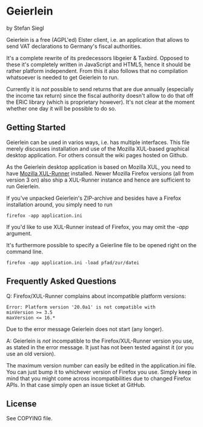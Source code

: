  Geierlein
============

by Stefan Siegl

Geierlein is a free (AGPL'ed) Elster client, i.e. an application that
allows to send VAT declarations to Germany's fiscal authorities.

It's a complete rewrite of its predecessors libgeier & Taxbird.
Opposed to these it's completely written in JavaScript and HTML5,
hence it should be rather platform independent.  From this it also
follows that no compilation whatsoever is needed to get Geierlein to
run.

Currently it is *not* possible to send returns that are due annually
(especially the income tax return) since the fiscal authority doesn't
allow to do that off the ERiC library (which is proprietary however).
It's not clear at the moment whether one day it will be possible to
do so.


 Getting Started
-------------------

Geierlein can be used in varios ways, i.e. has multiple interfaces.
This file merely discusses installation and use of the Mozilla XUL-based
graphical desktop application.  For others consult the wiki pages
hosted on Github.

As the Geierlein desktop application is based on Mozilla XUL, you need
to have [Mozilla XUL-Runner](https://developer.mozilla.org/de/xulrunner)
installed.  Newer Mozilla Firefox versions (all from version 3 on) also
ship a XUL-Runner instance and hence are sufficient to run Geierlein.

If you've unpacked Geierlein's ZIP-archive and besides have a Firefox
installation around, you simply need to run

    firefox -app application.ini


If you'd like to use XUL-Runner instead of Firefox, you may omit the
_-app_ argument.

It's furthermore possible to specify a Geierline file to be opened
right on the command line.

    firefox -app application.ini -load pfad/zur/datei


 Frequently Asked Questions
-------------------------------

Q: Firefox/XUL-Runner complains about incompatible platform versions:

    Error: Platform version '20.0a1' is not compatible with
    minVersion >= 3.5
    maxVersion <= 16.*

Due to the error message Geierlein does not start (any longer).

A: Geierlein is _not_ incompatible to the Firefox/XUL-Runner version
you use, as stated in the error message.  It just has not been
tested against it (or you use an old version).

The maximum version number can easily be edited in the application.ini
file.  You can just bump it to whichever version of Firefox you use.
Simply keep in mind that you might come across incompatibilities due
to changed Firefox APIs.  In that case simply open an issue ticket at
GitHub.


 License
----------

See COPYING file.
